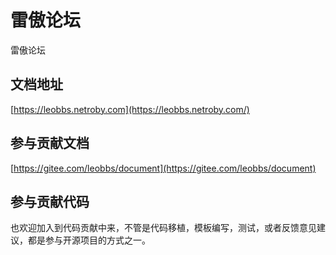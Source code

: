 # 雷傲论坛

雷傲论坛

## 文档地址

[https://leobbs.netroby.com](https://leobbs.netroby.com/)

## 参与贡献文档

[https://gitee.com/leobbs/document](https://gitee.com/leobbs/document)

## 参与贡献代码

也欢迎加入到代码贡献中来，不管是代码移植，模板编写，测试，或者反馈意见建议，都是参与开源项目的方式之一。

